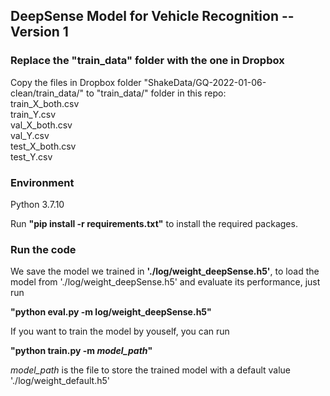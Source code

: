 ## DeepSense Model for Vehicle Recognition -- Version 1
### Replace the "train_data" folder with the one in Dropbox
Copy the files in Dropbox folder "ShakeData/GQ-2022-01-06-clean/train_data/" to "train_data/" folder in this repo:  
train_X_both.csv  
train_Y.csv  
val_X_both.csv  
val_Y.csv  
test_X_both.csv  
test_Y.csv       

### Environment
Python 3.7.10

Run **"pip install -r requirements.txt"** to install the required packages.

### Run the code
We save the model we trained in **'./log/weight_deepSense.h5'**, to load the model from './log/weight_deepSense.h5' and evaluate its performance, just run

**"python eval.py -m log/weight_deepSense.h5"**

If you want to train the model by youself, you can run

**"python train.py -m *model_path*"**

*model_path* is the file to store the trained model with a default value './log/weight_default.h5'
